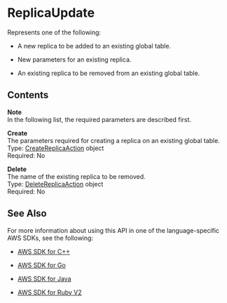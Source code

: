 # ReplicaUpdate<a name="API_ReplicaUpdate"></a>

Represents one of the following:

+ A new replica to be added to an existing global table\.

+ New parameters for an existing replica\.

+ An existing replica to be removed from an existing global table\.

## Contents<a name="API_ReplicaUpdate_Contents"></a>

**Note**  
In the following list, the required parameters are described first\.

 **Create**   
The parameters required for creating a replica on an existing global table\.  
Type: [CreateReplicaAction](API_CreateReplicaAction.md) object  
Required: No

 **Delete**   
The name of the existing replica to be removed\.  
Type: [DeleteReplicaAction](API_DeleteReplicaAction.md) object  
Required: No

## See Also<a name="API_ReplicaUpdate_SeeAlso"></a>

For more information about using this API in one of the language\-specific AWS SDKs, see the following:

+  [AWS SDK for C\+\+](http://docs.aws.amazon.com/goto/SdkForCpp/dynamodb-2012-08-10/ReplicaUpdate) 

+  [AWS SDK for Go](http://docs.aws.amazon.com/goto/SdkForGoV1/dynamodb-2012-08-10/ReplicaUpdate) 

+  [AWS SDK for Java](http://docs.aws.amazon.com/goto/SdkForJava/dynamodb-2012-08-10/ReplicaUpdate) 

+  [AWS SDK for Ruby V2](http://docs.aws.amazon.com/goto/SdkForRubyV2/dynamodb-2012-08-10/ReplicaUpdate) 